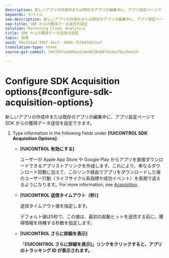 ```yaml
---
description: 新しいアプリの作成中または既存のアプリの編集中に、アプリ設定ページで SDK からの獲得データ送信を設定できます。
keywords: モバイル
seo-description: 新しいアプリの作成中または既存のアプリの編集中に、アプリ設定ページで SDK からの獲得データ送信を設定できます。
seo-title: SDK からの獲得データ送信の設定
solution: Marketing Cloud、Analytics
title: SDK からの獲得データ送信の設定
topic: 指標
uuid: 50ce51ad-39bf-4ac7- bd94-757443d11ca7
translation-type: tm+mt
source-git-commit: 74b3597ce849aa114e6638e89741da3f6e1bee19

---
```



# Configure SDK Acquisition options{#configure-sdk-acquisition-options}

新しいアプリの作成中または既存のアプリの編集中に、アプリ設定ページで SDK からの獲得データ送信を設定できます。

1. Type information in the following fields under **[!UICONTROL SDK Acquisition Options]**:

   * **[!UICONTROL 有効にする]**

      ユーザーが Apple App Store や Google Play からアプリを直接ダウンロードできるアプリストアリンクを作成します。これにより、単なるダウンロード回数に加えて、このリンク経由でアプリをダウンロードした後のユーザー行動（ライフサイクル系指標や成功イベント）を長期で追えるようになります。For more information, see [Acquisition](//help/using/acquisition-main/acquisition-main.md).

   * **[!UICONTROL 送信タイムアウト（秒）]**

      送信タイムアウト値を指定します。

      デフォルト値は5秒で、この値は、最初の起動ヒットを送信する前に、獲得情報を待機する秒数を指定します。

   * **[!UICONTROL さらに詳細を表示]**

      「**[!UICONTROL さらに詳細を表示]」リンクをクリックすると、アプリのトラッキング ID が表示されます。**
